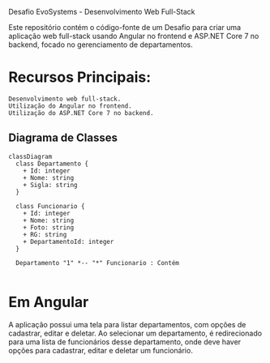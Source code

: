Desafio EvoSystems - Desenvolvimento Web Full-Stack

Este repositório contém o código-fonte de um Desafio para criar uma aplicação web full-stack usando Angular no frontend e ASP.NET Core 7 no backend, focado no gerenciamento de departamentos.


# Recursos Principais:

    Desenvolvimento web full-stack.
    Utilização do Angular no frontend.
    Utilização do ASP.NET Core 7 no backend.



## Diagrama de Classes 

```mermaid
classDiagram
  class Departamento {
    + Id: integer
    + Nome: string
    + Sigla: string
  }

  class Funcionario {
    + Id: integer
    + Nome: string
    + Foto: string
    + RG: string
    + DepartamentoId: integer
  }

  Departamento "1" *-- "*" Funcionario : Contém


```


# Em Angular

A aplicação possui uma tela para listar departamentos, com opções de cadastrar, editar e deletar. 
Ao selecionar um departamento, é redirecionado para uma lista de funcionários desse departamento, onde deve haver opções para cadastrar, editar e deletar um funcionário.


